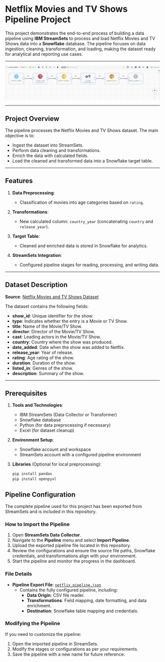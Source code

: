# Netflix Movies and TV Shows Pipeline Project

This project demonstrates the end-to-end process of building a data pipeline using **IBM StreamSets** to process and load Netflix Movies and TV Shows data into a **Snowflake** database. The pipeline focuses on data ingestion, cleaning, transformation, and loading, making the dataset ready for analytical and reporting use cases.


---


![Pipeline Flowchart](https://github.com/Dislevekanku/datascienceprojects/blob/master/ETL_Pipeline/movies_reviews/code/pipeline.png)

---
## Project Overview

The pipeline processes the Netflix Movies and TV Shows dataset. The main objective is to:
- Ingest the dataset into StreamSets.
- Perform data cleaning and transformations.
- Enrich the data with calculated fields.
- Load the cleaned and transformed data into a Snowflake target table.

---

## Features

1. **Data Preprocessing**:
   - Classification of movies into age categories based on `rating`.

2. **Transformations**:
   - New calculated column: `country_year` (concatenating `country` and `release_year`).

3. **Target Table**:
   - Cleaned and enriched data is stored in Snowflake for analytics.

4. **StreamSets Integration**:
   - Configured pipeline stages for reading, processing, and writing data.

---

## Dataset Description

**Source**: [Netflix Movies and TV Shows Dataset](https://www.kaggle.com/shivamb/netflix-shows)

The dataset contains the following fields:
- **show_id**: Unique identifier for the show.
- **type**: Indicates whether the entry is a Movie or TV Show.
- **title**: Name of the Movie/TV Show.
- **director**: Director of the Movie/TV Show.
- **cast**: Leading actors in the Movie/TV Show.
- **country**: Country where the show was produced.
- **date_added**: Date when the show was added to Netflix.
- **release_year**: Year of release.
- **rating**: Age rating of the show.
- **duration**: Duration of the show.
- **listed_in**: Genres of the show.
- **description**: Summary of the show.

---

## Prerequisites

1. **Tools and Technologies**:
   - IBM StreamSets (Data Collector or Transformer)
   - Snowflake database
   - Python (for data preprocessing if necessary)
   - Excel (for dataset cleanup)

2. **Environment Setup**:
   - Snowflake account and workspace
   - StreamSets account with a configured pipeline environment

3. **Libraries** (Optional for local preprocessing):
   ```bash
   pip install pandas
   pip install openpyxl


## Pipeline Configuration

The complete pipeline used for this project has been exported from StreamSets and is included in this repository.

### How to Import the Pipeline

1. Open **StreamSets Data Collector**.
2. Navigate to the **Pipeline** menu and select **Import Pipeline**.
3. Upload the exported pipeline file located in this repository.
4. Review the configurations and ensure the source file paths, Snowflake credentials, and transformations align with your environment.
5. Start the pipeline and monitor the progress in the dashboard.

### File Details

- **Pipeline Export File**: [`netflix_pipeline.json`](https://github.com/Dislevekanku/datascienceprojects/blob/master/ETL_Pipeline/movies_reviews/code/customerpipelinea0bf5391-62ee-4348-be9e-5b6ec41b9e5e_9eb54357-ab74-11ef-a409-83d6150da07b.json)
  - Contains the fully configured pipeline, including:
    - **Data Origin**: CSV file reader.
    - **Transformations**: Field mapping, date formatting, and data enrichment.
    - **Destination**: Snowflake table mapping and credentials.

### Modifying the Pipeline

If you need to customize the pipeline:
1. Open the imported pipeline in StreamSets.
2. Modify the stages or configurations as per your requirements.
3. Save the pipeline with a new name for future reference.

